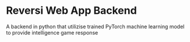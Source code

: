 # Reversi Web App Backend

A backend in python that utilizise trained PyTorch machine learning model to provide intelligence game response
